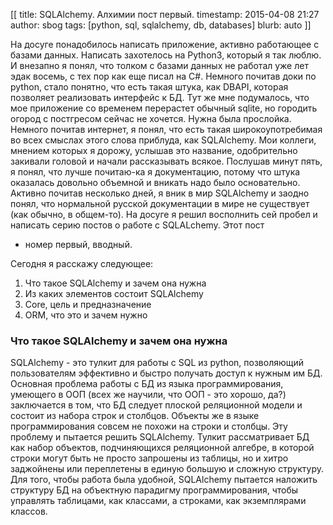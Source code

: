 [[
title: SQLAlchemy. Алхимии пост первый.
timestamp: 2015-04-08 21:27
author: sbog
tags: [python, sql, sqlalchemy, db, databases]
blurb: auto
]]

На досуге понадобилось написать приложение, активно работающее с базами данных.
Написать захотелось на Python3, который я так люблю. И внезапно я понял, что
толком с базами данных не работал уже лет эдак восемь, с тех пор как еще писал
на C#. Немного почитав доки по python, стало понятно, что есть такая штука, как
DBAPI, которая позволяет реализовать интерфейс к БД. Тут же мне подумалось,
что мое приложение со временем перерастет обычный sqlite, но городить огород
с постгресом сейчас не хочется. Нужна была прослойка. Немного почитав интернет,
я понял, что есть такая широкоупотребимая во всех смыслах этого слова приблуда,
как SQLAlchemy. Мои коллеги, мнением которых я дорожу, услышав это название,
одобрительно закивали головой и начали рассказывать всякое. Послушав минут
пять, я понял, что лучше почитаю-ка я документацию, потому что штука оказалась
довольно объемной и вникать надо было основательно. Активно почитав несколько
дней, я вник в мир SQLAlchemy и заодно понял, что нормальной русской
документации в мире не существует (как обычно, в общем-то). На досуге я решил
восполнить сей пробел и написать серию постов о работе с SQLALchemy. Этот пост
- номер первый, вводный.

Сегодня я расскажу следующее:

1. Что такое SQLAlchemy и зачем она нужна
2. Из каких элементов состоит SQLAlchemy
  1. Core, цель и предназначение
  2. ORM, что это и зачем нужно

### Что такое SQLAlchemy и зачем она нужна

SQLAlchemy - это тулкит для работы с SQL из python, позволяющий пользователям
эффективно и быстро получать доступ к нужным им БД. Основная проблема работы
с БД из языка программирования, умеющего в ООП (всех же научили, что ООП - это
хорошо, да?) заключается в том, что БД следует плоской реляционной модели и
состоит из набора строк и столбцов. Объекты же в языке программирования совсем
не похожи на строки и столбцы. Эту проблему и пытается решить SQLAlchemy.
Тулкит рассматривает БД как набор объектов, подчиняющихся реляционной алгебре,
в которой строки могут быть не просто запрошены из таблицы, но и хитро
заджойнены или переплетены в единую большую и сложную структуру. Для того,
чтобы работа была удобной, SQLAlchemy пытается наложить структуру БД на
объектную парадигму программирования, чтобы управлять таблицами, как классами,
а строками, как экземплярами классов.


